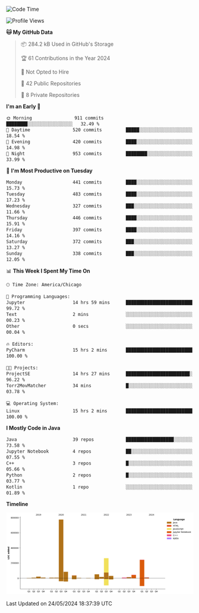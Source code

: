 <!--START_SECTION:waka-->
![Code Time](http://img.shields.io/badge/Code%20Time-417%20hrs%2052%20mins-blue)

![Profile Views](http://img.shields.io/badge/Profile%20Views-38-blue)

**🐱 My GitHub Data** 

> 📦 284.2 kB Used in GitHub's Storage 
 > 
> 🏆 61 Contributions in the Year 2024
 > 
> 🚫 Not Opted to Hire
 > 
> 📜 42 Public Repositories 
 > 
> 🔑 8 Private Repositories 
 > 
**I'm an Early 🐤** 

```text
🌞 Morning                911 commits         ████████░░░░░░░░░░░░░░░░░   32.49 % 
🌆 Daytime                520 commits         █████░░░░░░░░░░░░░░░░░░░░   18.54 % 
🌃 Evening                420 commits         ████░░░░░░░░░░░░░░░░░░░░░   14.98 % 
🌙 Night                  953 commits         ████████░░░░░░░░░░░░░░░░░   33.99 % 
```
📅 **I'm Most Productive on Tuesday** 

```text
Monday                   441 commits         ████░░░░░░░░░░░░░░░░░░░░░   15.73 % 
Tuesday                  483 commits         ████░░░░░░░░░░░░░░░░░░░░░   17.23 % 
Wednesday                327 commits         ███░░░░░░░░░░░░░░░░░░░░░░   11.66 % 
Thursday                 446 commits         ████░░░░░░░░░░░░░░░░░░░░░   15.91 % 
Friday                   397 commits         ████░░░░░░░░░░░░░░░░░░░░░   14.16 % 
Saturday                 372 commits         ███░░░░░░░░░░░░░░░░░░░░░░   13.27 % 
Sunday                   338 commits         ███░░░░░░░░░░░░░░░░░░░░░░   12.05 % 
```


📊 **This Week I Spent My Time On** 

```text
🕑︎ Time Zone: America/Chicago

💬 Programming Languages: 
Jupyter                  14 hrs 59 mins      █████████████████████████   99.72 % 
Text                     2 mins              ░░░░░░░░░░░░░░░░░░░░░░░░░   00.23 % 
Other                    0 secs              ░░░░░░░░░░░░░░░░░░░░░░░░░   00.04 % 

🔥 Editors: 
PyCharm                  15 hrs 2 mins       █████████████████████████   100.00 % 

🐱‍💻 Projects: 
ProjectSE                14 hrs 27 mins      ████████████████████████░   96.22 % 
Torr2MovMatcher          34 mins             █░░░░░░░░░░░░░░░░░░░░░░░░   03.78 % 

💻 Operating System: 
Linux                    15 hrs 2 mins       █████████████████████████   100.00 % 
```

**I Mostly Code in Java** 

```text
Java                     39 repos            ██████████████████░░░░░░░   73.58 % 
Jupyter Notebook         4 repos             ██░░░░░░░░░░░░░░░░░░░░░░░   07.55 % 
C++                      3 repos             █░░░░░░░░░░░░░░░░░░░░░░░░   05.66 % 
Python                   2 repos             █░░░░░░░░░░░░░░░░░░░░░░░░   03.77 % 
Kotlin                   1 repo              ░░░░░░░░░░░░░░░░░░░░░░░░░   01.89 % 
```



**Timeline**

![Lines of Code chart](https://raw.githubusercontent.com/phanijsp/phanijsp/main/assets/bar_graph.png)


 Last Updated on 24/05/2024 18:37:39 UTC
<!--END_SECTION:waka-->
